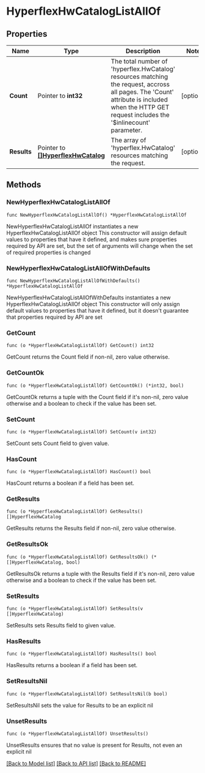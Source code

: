 # HyperflexHwCatalogListAllOf

## Properties

Name | Type | Description | Notes
------------ | ------------- | ------------- | -------------
**Count** | Pointer to **int32** | The total number of &#39;hyperflex.HwCatalog&#39; resources matching the request, accross all pages. The &#39;Count&#39; attribute is included when the HTTP GET request includes the &#39;$inlinecount&#39; parameter. | [optional] 
**Results** | Pointer to [**[]HyperflexHwCatalog**](HyperflexHwCatalog.md) | The array of &#39;hyperflex.HwCatalog&#39; resources matching the request. | [optional] 

## Methods

### NewHyperflexHwCatalogListAllOf

`func NewHyperflexHwCatalogListAllOf() *HyperflexHwCatalogListAllOf`

NewHyperflexHwCatalogListAllOf instantiates a new HyperflexHwCatalogListAllOf object
This constructor will assign default values to properties that have it defined,
and makes sure properties required by API are set, but the set of arguments
will change when the set of required properties is changed

### NewHyperflexHwCatalogListAllOfWithDefaults

`func NewHyperflexHwCatalogListAllOfWithDefaults() *HyperflexHwCatalogListAllOf`

NewHyperflexHwCatalogListAllOfWithDefaults instantiates a new HyperflexHwCatalogListAllOf object
This constructor will only assign default values to properties that have it defined,
but it doesn't guarantee that properties required by API are set

### GetCount

`func (o *HyperflexHwCatalogListAllOf) GetCount() int32`

GetCount returns the Count field if non-nil, zero value otherwise.

### GetCountOk

`func (o *HyperflexHwCatalogListAllOf) GetCountOk() (*int32, bool)`

GetCountOk returns a tuple with the Count field if it's non-nil, zero value otherwise
and a boolean to check if the value has been set.

### SetCount

`func (o *HyperflexHwCatalogListAllOf) SetCount(v int32)`

SetCount sets Count field to given value.

### HasCount

`func (o *HyperflexHwCatalogListAllOf) HasCount() bool`

HasCount returns a boolean if a field has been set.

### GetResults

`func (o *HyperflexHwCatalogListAllOf) GetResults() []HyperflexHwCatalog`

GetResults returns the Results field if non-nil, zero value otherwise.

### GetResultsOk

`func (o *HyperflexHwCatalogListAllOf) GetResultsOk() (*[]HyperflexHwCatalog, bool)`

GetResultsOk returns a tuple with the Results field if it's non-nil, zero value otherwise
and a boolean to check if the value has been set.

### SetResults

`func (o *HyperflexHwCatalogListAllOf) SetResults(v []HyperflexHwCatalog)`

SetResults sets Results field to given value.

### HasResults

`func (o *HyperflexHwCatalogListAllOf) HasResults() bool`

HasResults returns a boolean if a field has been set.

### SetResultsNil

`func (o *HyperflexHwCatalogListAllOf) SetResultsNil(b bool)`

 SetResultsNil sets the value for Results to be an explicit nil

### UnsetResults
`func (o *HyperflexHwCatalogListAllOf) UnsetResults()`

UnsetResults ensures that no value is present for Results, not even an explicit nil

[[Back to Model list]](../README.md#documentation-for-models) [[Back to API list]](../README.md#documentation-for-api-endpoints) [[Back to README]](../README.md)


